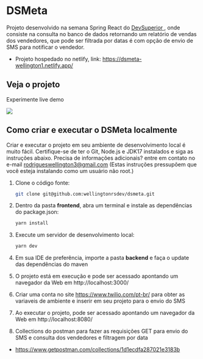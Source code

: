 <h1>DSMeta</h1>

Projeto desenvolvido na semana Spring React do [DevSuperior ](https://devsuperior.com.br/), onde consiste na consulta no banco de dados retornando um relatório de vendas dos vendedores, que pode ser filtrada por datas é com opção de envio de SMS para notificar o vendedor. 

- Projeto hospedado no netlify, link: https://dsmeta-wellington1.netlify.app/
<h2>Veja o projeto</h2>

Experimente live demo

![](https://i.imgur.com/NAHjh73.gif)


<h2>Como criar e executar o DSMeta localmente</h2>

Criar e executar o projeto em seu ambiente de desenvolvimento local é muito fácil. Certifique-se de ter o Git, Node.js e JDK17 instalados e siga as instruções abaixo. Precisa de informações adicionais? entre em contato no e-mail rodrigueswellington3@gmail.com 
(Estas instruções pressupõem que você esteja instalando como um usuário não root.)

1. Clone o código fonte:

   ```bash
   git clone git@github.com:wellingtonrsdev/dsmeta.git
   ```

3. Dentro da pasta **frontend**, abra um terminal e instale as dependências do package.json:

   ```bash
   yarn install
   ```

4. Execute um servidor de desenvolvimento local:

   ```bash
   yarn dev
   ```

5. Em sua IDE de preferência, importe a pasta **backend** e faça o update das dependências do maven
6. O projeto está em execução e pode ser acessado apontando um navegador da Web em http://localhost:3000/

7. Criar uma conta no site https://www.twilio.com/pt-br/ para obter as variaveis de ambiente e inserir em seu projeto para o envio do SMS

8. Ao executar o projeto, pode ser acessado apontando um navegador da Web em http://localhost:8080/

9. Collections do postman para fazer as requisições GET para envio do SMS e consulta dos vendedores e filtragem por data

 - https://www.getpostman.com/collections/1d1ecdfa287021e3183b

   
